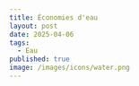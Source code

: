 ```yaml
---
title: Économies d'eau
layout: post
date: 2025-04-06
tags:
  - Eau
published: true
image: /images/icons/water.png
---
```

